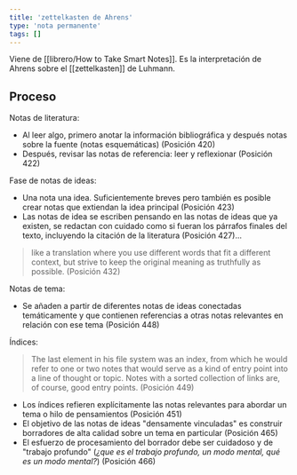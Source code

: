 ```yaml
---
title: 'zettelkasten de Ahrens'
type: 'nota permanente'
tags: []
---
```


Viene de [[librero/How to Take Smart Notes]]. Es la interpretación de Ahrens sobre el [[zettelkasten]] de Luhmann.

## Proceso

Notas de literatura:

- Al leer algo, primero anotar la información bibliográfica y después notas sobre la fuente (notas esquemáticas) (Posición 420)
- Después, revisar las notas de referencia: leer y reflexionar (Posición 422)

Fase de notas de ideas:

- Una nota una idea.  Suficientemente breves pero también es posible crear notas que extiendan la idea principal (Posición 423)
- Las notas de idea se escriben pensando en las notas de ideas que ya existen, se redactan con cuidado como si fueran los párrafos finales del texto, incluyendo la citación de la literatura (Posición 427)...

> like a translation where you use different words that fit a different context, but strive to keep the original meaning as truthfully as possible. (Posición 432)

Notas de tema: 

- Se añaden a partir de diferentes notas de ideas conectadas temáticamente y que contienen referencias a otras notas relevantes en relación con ese tema (Posición 448)

Índices:

> The last element in his file system was an index, from which he would refer to one or two notes that would serve as a kind of entry point into a line of thought or topic. Notes with a sorted collection of links are, of course, good entry points. (Posición 449)

- Los índices refieren explícitamente las notas relevantes para abordar un tema o hilo de pensamientos (Posición 451)
- El objetivo de las notas de ideas "densamente vinculadas" es construir borradores de alta calidad sobre un tema en particular (Posición 465)
- El esfuerzo de procesamiento del borrador debe ser cuidadoso y de "trabajo profundo" (*¿que es el trabajo profundo, un modo mental, qué es un modo mental?*) (Posición 466)